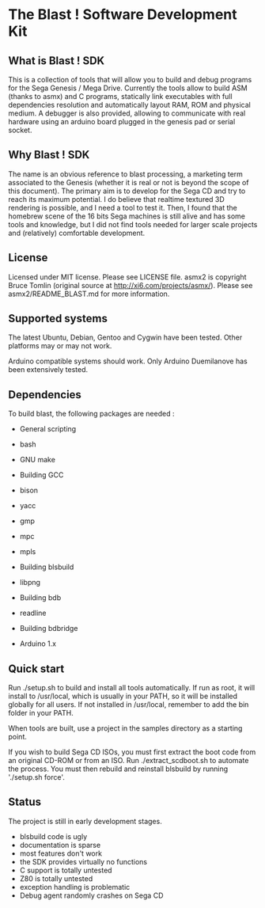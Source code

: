 The Blast ! Software Development Kit
====================================


What is Blast ! SDK
-------------------

This is a collection of tools that will allow you to build and debug programs for the Sega Genesis / Mega Drive.
Currently the tools allow to build ASM (thanks to asmx) and C programs, statically link executables with full dependencies resolution and automatically layout RAM, ROM and physical medium. A debugger is also provided, allowing to communicate with real hardware using an arduino board plugged in the genesis pad or serial socket.


Why Blast ! SDK
---------------

The name is an obvious reference to blast processing, a marketing term associated to the Genesis (whether it is real or not is beyond the scope of this document).
The primary aim is to develop for the Sega CD and try to reach its maximum potential. I do believe that realtime textured 3D rendering is possible, and I need a tool to test it.
Then, I found that the homebrew scene of the 16 bits Sega machines is still alive and has some tools and knowledge, but I did not find tools needed for larger scale projects and (relatively) comfortable development.


License
-------

Licensed under MIT license. Please see LICENSE file.
asmx2 is copyright Bruce Tomlin (original source at http://xi6.com/projects/asmx/). Please see asmx2/README_BLAST.md for more information.


Supported systems
-----------------

The latest Ubuntu, Debian, Gentoo and Cygwin have been tested. Other platforms may or may not work.

Arduino compatible systems should work. Only Arduino Duemilanove has been extensively tested.


Dependencies
------------

To build blast, the following packages are needed :

* General scripting
 * bash
 * GNU make
 
* Building GCC
 * bison
 * yacc
 * gmp
 * mpc
 * mpls
 
* Building blsbuild
 * libpng
 
* Building bdb
 * readline

* Building bdbridge
 * Arduino 1.x


Quick start
-----------

Run ./setup.sh to build and install all tools automatically. If run as root, it will install to /usr/local, which is usually in your PATH, so it will be installed globally for all users. If not installed in /usr/local, remember to add the bin folder in your PATH.

When tools are built, use a project in the samples directory as a starting point.

If you wish to build Sega CD ISOs, you must first extract the boot code from an original CD-ROM or from an ISO. Run ./extract_scdboot.sh to automate the process. You must then rebuild and reinstall blsbuild by running './setup.sh force'.


Status
------

The project is still in early development stages.

* blsbuild code is ugly
* documentation is sparse
* most features don't work
* the SDK provides virtually no functions
* C support is totally untested
* Z80 is totally untested
* exception handling is problematic
* Debug agent randomly crashes on Sega CD

